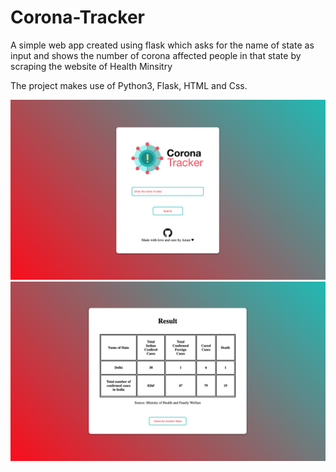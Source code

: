 # Corona-Tracker

A simple web app created using flask which asks for the name of state as input and shows the number of corona affected people in that state by scraping the website of Health Minsitry  

The project makes use of Python3, Flask, HTML and Css.

![Screenshot 1](static/images/main_screen.png?raw=true "Optional Title")
![Screenshot 2](static/images/result_screen.png?raw=true "Optional Title")